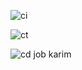 
![ci](https://user-images.githubusercontent.com/119345284/212561473-d39307cb-f561-4e8d-a6b0-6047a584a036.png)

![ct](https://user-images.githubusercontent.com/119345284/212561477-fc39b980-2c93-4ec4-bdf6-07ebc0c8671a.png)

![cd job karim ](https://user-images.githubusercontent.com/119345284/212563028-fe789562-dfc7-42d1-ab50-ab8aaad9f345.png)


